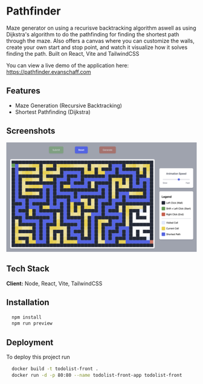 
# Pathfinder

Maze generator on using a recurisve backtracking algorithm aswell as using Dijkstra's algorithm to do the pathfinding for finding the shortest path through the maze. Also offers a canvas where you can customize the walls, create your own start and stop point, and watch it visualize how it solves finding the path. Built on React, Vite and TailwindCSS


You can view a live demo of the application here: https://pathfinder.evanschaff.com

## Features

- Maze Generation (Recursive Backtracking)
- Shortest Pathfinding (Dijkstra)

## Screenshots

![App Screenshot](/Preview.png)

## Tech Stack

**Client:** Node, React, Vite, TailwindCSS

## Installation

```bash
  npm install
  npm run preview
```

## Deployment

To deploy this project run

```bash
  docker build -t todolist-front .
  docker run -d -p 80:80 --name todolist-front-app todolist-front
```
